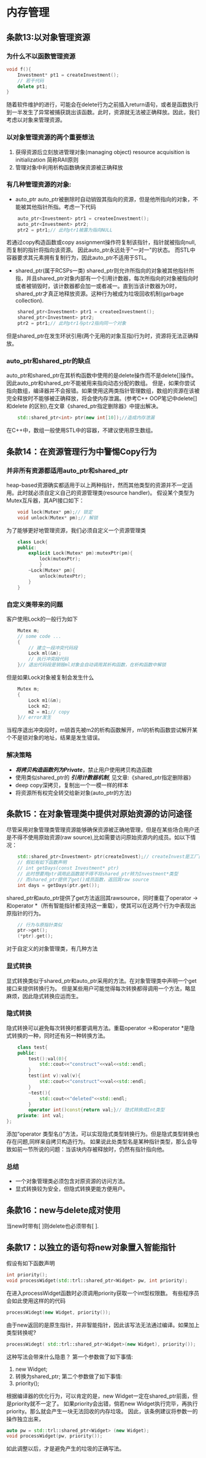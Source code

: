# 内存管理

## 条款13:以对象管理资源
### 为什么不以函数管理资源
```C++
void f(){
    Investment* pt1 = createInvestment();
    // 若干代码
    delete pt1;
}
```
随着软件维护的进行，可能会在delete行为之前插入return语句，或者是函数执行到一半发生了异常被捕获跳出该函数。此时，资源就无法被正确释放。因此，我们考虑以对象来管理资源。
### 以对象管理资源的两个重要想法
1. 获得资源后立刻放进管理对象(managing object)
   resource acquisition is initialization 简称RAII原则
2. 管理对象中利用析构函数确保资源被正确释放
### 有几种管理资源的对象:
+ auto_ptr
auto_ptr被删除时自动销毁其指向的资源，但是他所指向的对象，不能被其他指针所指。考虑一下代码
```C++
    auto_ptr<Investment> ptr1 = createeInvestment();
    auto_ptr<Investment> ptr2;
    ptr2 = ptr1;// 此时ptr1被置为指向NULL
```
若通过copy构造函数或copy assignment操作符复制该指针，指针就被指向null,而复制的指针将指向该资源。
因此auto_ptr永远处于"一对一"的状态。
而STL中容器要求其元素拥有复制行为，因此auto_ptr不适用于STL。

+ shared_ptr(属于RCSPs一类)
shared_ptr则允许所指向的对象被其他指针所指，并且shared_ptr对象内部有一个引用计数器，每次所指向的对象被指向时或者被销毁时，该计数器都会加一或者减一。直到当该计数器为0时，shared_ptr才真正地释放资源。这种行为被成为垃圾回收机制(garbage collection).
```C++
    shared_ptr<Investment> ptr1 = createeInvestment();
    shared_ptr<Investment> ptr2;
    ptr2 = ptr1;// 此时ptr1与ptr2指向同一个对象
```
但是shared_ptr在发生环状引用(两个无用的对象互指)行为时，资源将无法正确释放。
### auto_ptr和shared_ptr的缺点
auto_ptr和shared_ptr在其析构函数中使用的是delete操作而不是delete[]操作。因此auto_ptr和shared_ptr不能被用来指向动态分配的数组。
但是，如果你尝试指向数组，编译器并不会报错。如果使用这两类指针管理数组，数组的资源在该被完全释放时不能够被正确释放，将会使内存泄漏。(参考C++ OOP笔记中delete[] 和delete 的区别),在文章《shared_ptr指定删除器》中提出解决。
```C++
    std::shared_ptr<int> ptr(new int[10]);//造成内存泄漏
```
在C++中，数组一般使用STL中的容器，不建议使用原生数组。

## 条款14：在资源管理行为中警惕Copy行为
### 并非所有资源都适用auto_ptr和shared_ptr
heap-based资源确实都适用于以上两种指针，然而其他类型的资源并不一定适用。此时就必须自定义自己的资源管理类(resource handler)。
假设某个类型为Mutex互斥器，其API接口如下：
``` C++
    void lock(Mutex* pm);// 锁定
    void unlock(Mutex* pm);// 解锁
```
为了能够更好地管理资源，我们必须自定义一个资源管理类
```C++
    class Lock{
    public:
        explicit Lock(Mutex* pm):mutexPtr(pm){
            lock(mutexPtr);
            }
        ~Lock(Mutex* pm){
            unlock(mutexPtr);
        }
    }
```
### 自定义类带来的问题
客户使用Lock的一般行为如下
```C++
    Mutex m;
    // some code ...
    {
        // 建立一段冲突代码段
        Lock ml(&m);
        // 执行冲突段代码
    }// 退出代码段是销毁ml对象会自动调用其析构函数，在析构函数中解锁
```
但是如果Lock对象被复制会发生什么
```C++
    Mutex m;
    {
        Lock m1(&m);
        Lock m2;
        m2 = m1;// copy
    }// error发生
```
当程序退出冲突段时，m锁首先被m2的析构函数解开，m1的析构函数尝试解开某个不是锁对象的地址，结果是发生错误。

### 解决策略
+ ***将拷贝构造函数列为Private***，禁止用户使用拷贝构造函数
+ 使用类似shared_ptr的 ***引用计数器机制***, 见文章:《shared_ptr指定删除器》
+ deep copy深拷贝，复制出一个一模一样的样本
+ 将资源所有权完全转交给新对象(auto_ptr的方法)

## 条款15：在对象管理类中提供对原始资源的访问途径
尽管采用对象管理类管理资源能够确保资源被正确地管理，但是在某些场合用户还是不得不使用原始资源(raw source),比如需要访问原始资源内的成员。如以下情况：
```C++
    std::shared_ptr<Investment> ptr(createInvest);// createInvest是工厂函数，返回一个Investment类型的指针
    // 假如有如下函数声明
    // int getDays(const Investment* ptr)
    // 此时想要用ptr调用此函数就不得不将shared_ptr转为Investment*类型
    // 而shared_ptr提供了get()成员函数，返回其raw source
    int days = getDays(ptr.get());
```
shared_ptr和auto_ptr提供了get方法返回其rawsource，同时重载了operator ->和operator *（所有智能指针都支持这一重载），使其可以在这两个行为中表现出原指针的行为。
```C++
    // 行为与原指针类似
    ptr->get();
    (*ptr).get();
```
对于自定义的对象管理类，有几种方法
### 显式转换
显式转换类似于shared_ptr和auto_ptr采用的方法。在对象管理类中声明一个get接口来提供转换行为。
但是某些用户可能觉得每次转换都得调用一个方法，略显麻烦，因此隐式转换应运而生。
### 隐式转换
隐式转换可以避免每次转换时都要调用方法。重载operator ->和operator *是隐式转换的一种，同时还有另一种转换方法。
```C++
    class test{
    public:
        test():val(0){
            std::cout<<"construct"<<val<<std::endl;
        }
        test(int v):val(v){
            std::cout<<"construct"<<val<<std::endl;
        }
        ~test(){
            std::cout<<"deleted"<<std::endl;
        }
        operator int()const{return val;}// 隐式转换成Int类型
    private: int val;
};
```
添加“operator 类型名()”方法，可以实现隐式类型转换行为。但是隐式类型转换也存在问题,同样来自拷贝构造行为。
如果说此处类型名是某种指针类型，那么会导致如前一节所说的问题：当该块内存被释放时，仍然有指针指向他。
### 总结
+ 一个对象管理类必须包含对原资源的访问方法。
+ 显式转换较为安全，但隐式转换更能方便用户。

## 条款16：new与delete成对使用
当new时带有[ ]则delete也必须带有[ ].

## 条款17：以独立的语句将new对象置入智能指针
假设有如下函数声明
```C++
int priority();
void processWidget(std::trl::shared_ptr<Widget> pw, int priority);
```
在进入processWidget函数时必须调用priority获取一个int型权限数。
有些程序员会如此使用这样的的代码
```C++
processWidegt(new Widget, priority());
```
由于new返回的是原生指针，并非智能指针，因此该写法无法通过编译。如果加上类型转换呢?
```C++
processWidegt( std::trl::shared_ptr<Widget>(new Widget), priority());
```
这种写法会带来什么隐患？
第一个参数做了如下事情:
1. new Widget;
2. 转换为shared_ptr;
第二个参数做了如下事情:
1. priority();

根据编译器的优化行为，可以肯定的是，new Widget一定在shared_ptr前面，但是priority就不一定了。
如果priority会出错，倘若new Widget执行完毕，再执行priority。那么就会产生一块无法回收的内存垃圾。
因此，该条例建议将参数一的操作独立出来，
```C++
auto pw = std::trl::shared_ptr<Widget> (new Widget);
void processWidget(pw, priority());
```
如此调整以后，才是避免产生的垃圾的正确写法。